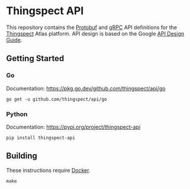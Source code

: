 # Thingspect API

This repository contains the
[Protobuf](https://developers.google.com/protocol-buffers/) and
[gRPC](https://grpc.io/) API definitions for the
[Thingspect](https://www.thingspect.com/) Atlas platform. API design is based
on the Google [API Design Guide](https://cloud.google.com/apis/design).

## Getting Started

### Go

Documentation: https://pkg.go.dev/github.com/thingspect/api/go

```
go get -u github.com/thingspect/api/go
```

### Python

Documentation: https://pypi.org/project/thingspect-api

```
pip install thingspect-api
```

## Building

These instructions require
[Docker](https://docs.docker.com/get-started/overview/).

```
make
```
